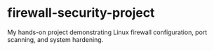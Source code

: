 # firewall-security-project
My hands-on project demonstrating Linux firewall configuration, port scanning, and system hardening.
